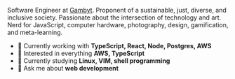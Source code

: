 Software Engineer at [Gambyt](https://www.gambyt.com/). Proponent of a sustainable, just, diverse, and inclusive society. Passionate about the intersection of technology and art. Nerd for JavaScript, computer hardware, photography, design, gamification, and meta-learning.

- 🔭 Currently working with **TypeScript, React, Node, Postgres, AWS**
- 🧐 Interested in everything **AWS, TypeScript**
- 📖 Currently studying **Linux, VIM, shell programming**
- 💬 Ask me about **web development**
